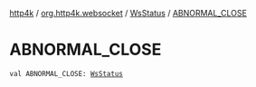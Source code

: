 [http4k](../../index.md) / [org.http4k.websocket](../index.md) / [WsStatus](index.md) / [ABNORMAL_CLOSE](./-a-b-n-o-r-m-a-l_-c-l-o-s-e.md)

# ABNORMAL_CLOSE

`val ABNORMAL_CLOSE: `[`WsStatus`](index.md)